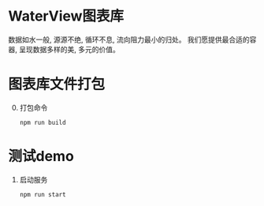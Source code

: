 # WaterView图表库
数据如水一般, 源源不绝, 循环不息, 流向阻力最小的归处。 我们愿提供最合适的容器, 呈现数据多样的美, 多元的价值。


# 图表库文件打包

0. 打包命令
    ```
    npm run build
    ```

# 测试demo

1. 启动服务
    ```
    npm run start
    ```